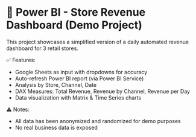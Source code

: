 # 🧾 Power BI - Store Revenue Dashboard (Demo Project)

This project showcases a simplified version of a daily automated revenue dashboard for 3 retail stores.

✅ Features:
- Google Sheets as input with dropdowns for accuracy
- Auto-refresh Power BI report (via Power BI Service)
- Analysis by Store, Channel, Date
- DAX Measures: Total Revenue, Revenue by Channel, Revenue per Day
- Data visualization with Matrix & Time Series charts

⚠️ Notes:
- All data has been anonymized and randomized for demo purposes
- No real business data is exposed
